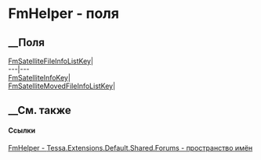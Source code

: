 # FmHelper - поля
##  __Поля
[FmSatelliteFileInfoListKey](F_Tessa_Extensions_Default_Shared_Forums_FmHelper_FmSatelliteFileInfoListKey.htm)|  
---|---  
[FmSatelliteInfoKey](F_Tessa_Extensions_Default_Shared_Forums_FmHelper_FmSatelliteInfoKey.htm)|  
[FmSatelliteMovedFileInfoListKey](F_Tessa_Extensions_Default_Shared_Forums_FmHelper_FmSatelliteMovedFileInfoListKey.htm)|  
## __См. также
#### Ссылки
[FmHelper - ](T_Tessa_Extensions_Default_Shared_Forums_FmHelper.htm)
[Tessa.Extensions.Default.Shared.Forums - пространство
имён](N_Tessa_Extensions_Default_Shared_Forums.htm)
